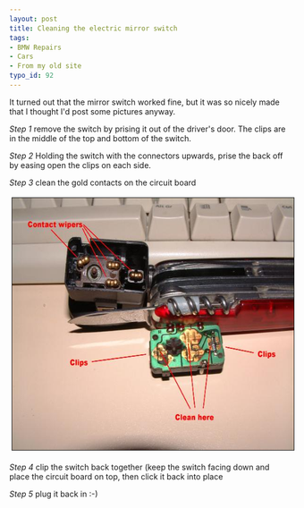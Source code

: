 ```yaml
---
layout: post
title: Cleaning the electric mirror switch
tags:
- BMW Repairs
- Cars
- From my old site
typo_id: 92
---
```

It turned out that the mirror switch worked fine, but it was so nicely made that I thought I'd post some pictures anyway.
<!-- read more -->
*Step 1* remove the switch by prising it out of the driver's door. The clips are in the middle of the top and bottom of the switch.

*Step 2* Holding the switch with the connectors upwards, prise the back off by easing open the clips on each side.

*Step 3* clean the gold contacts on the circuit board

<img src="/files/20030118235018378_1.jpg" height="451" width="600" border="1" hspace="4" vspace="4" alt=" Images Articles 20030118235018378 1" />

*Step 4* clip the switch back together (keep the switch facing down and place the circuit board on top, then click it back into place

*Step 5* plug it back in :-)
